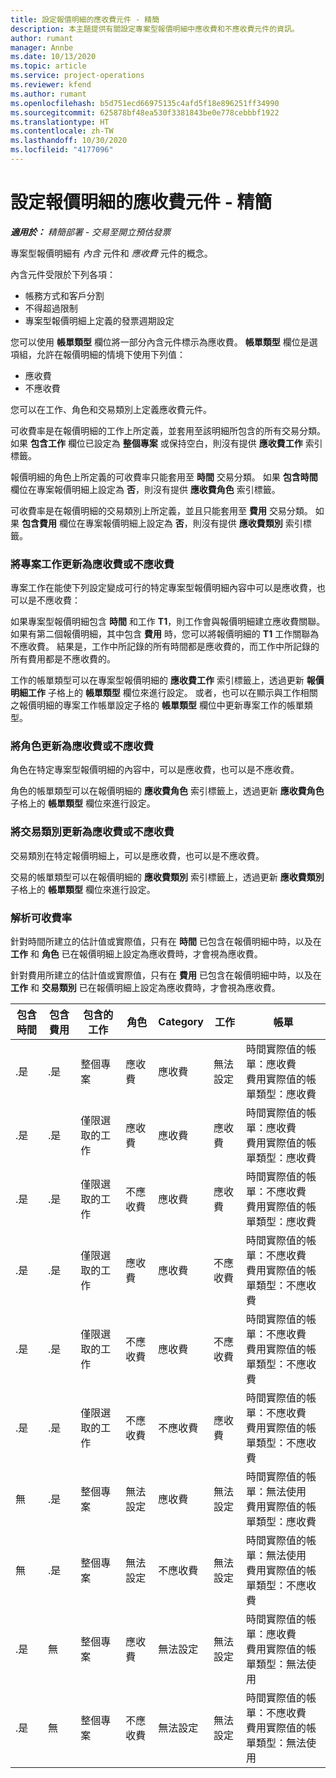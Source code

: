 ```yaml
---
title: 設定報價明細的應收費元件 - 精簡
description: 本主題提供有關設定專案型報價明細中應收費和不應收費元件的資訊。
author: rumant
manager: Annbe
ms.date: 10/13/2020
ms.topic: article
ms.service: project-operations
ms.reviewer: kfend
ms.author: rumant
ms.openlocfilehash: b5d751ecd66975135c4afd5f18e896251ff34990
ms.sourcegitcommit: 625878bf48ea530f3381843be0e778cebbbf1922
ms.translationtype: HT
ms.contentlocale: zh-TW
ms.lasthandoff: 10/30/2020
ms.locfileid: "4177096"
---
```

# <a name="configure-the-chargeable-components-of-a-quote-line---lite"></a>設定報價明細的應收費元件 - 精簡

_**適用於：** 精簡部署 - 交易至開立預估發票_

專案型報價明細有 *內含* 元件和 *應收費* 元件的概念。

內含元件受限於下列各項：

  - 帳務方式和客戶分割
  - 不得超過限制 
  - 專案型報價明細上定義的發票週期設定

您可以使用 **帳單類型** 欄位將一部分內含元件標示為應收費。 **帳單類型** 欄位是選項組，允許在報價明細的情境下使用下列值：

  - 應收費
  - 不應收費

您可以在工作、角色和交易類別上定義應收費元件。

可收費率是在報價明細的工作上所定義，並套用至該明細所包含的所有交易分類。 如果 **包含工作** 欄位已設定為 **整個專案** 或保持空白，則沒有提供 **應收費工作** 索引標籤。

報價明細的角色上所定義的可收費率只能套用至 **時間** 交易分類。 如果 **包含時間** 欄位在專案報價明細上設定為 **否**，則沒有提供 **應收費角色** 索引標籤。

可收費率是在報價明細的交易類別上所定義，並且只能套用至 **費用** 交易分類。 如果 **包含費用** 欄位在專案報價明細上設定為 **否**，則沒有提供 **應收費類別** 索引標籤。

### <a name="update-a-project-task-to-be-chargeable-or-non-chargeable"></a>將專案工作更新為應收費或不應收費

專案工作在能使下列設定變成可行的特定專案型報價明細內容中可以是應收費，也可以是不應收費：

如果專案型報價明細包含 **時間** 和工作 **T1**，則工作會與報價明細建立應收費關聯。 如果有第二個報價明細，其中包含 **費用** 時，您可以將報價明細的 **T1** 工作關聯為不應收費。 結果是，工作中所記錄的所有時間都是應收費的，而工作中所記錄的所有費用都是不應收費的。

工作的帳單類型可以在專案型報價明細的 **應收費工作** 索引標籤上，透過更新 **報價明細工作** 子格上的 **帳單類型** 欄位來進行設定。 或者，也可以在顯示與工作相關之報價明細的專案工作帳單設定子格的 **帳單類型** 欄位中更新專案工作的帳單類型。

### <a name="update-a-role-to-be-chargeable-or-non-chargeable"></a>將角色更新為應收費或不應收費

角色在特定專案型報價明細的內容中，可以是應收費，也可以是不應收費。

角色的帳單類型可以在報價明細的 **應收費角色** 索引標籤上，透過更新 **應收費角色** 子格上的 **帳單類型** 欄位來進行設定。

### <a name="update-a-transaction-category-to-be-chargeable-or-non-chargeable"></a>將交易類別更新為應收費或不應收費

交易類別在特定報價明細上，可以是應收費，也可以是不應收費。

交易的帳單類型可以在報價明細的 **應收費類別** 索引標籤上，透過更新 **應收費類別** 子格上的 **帳單類型** 欄位來進行設定。

### <a name="resolve-chargeability"></a>解析可收費率
針對時間所建立的估計值或實際值，只有在 **時間** 已包含在報價明細中時，以及在 **工作** 和 **角色** 已在報價明細上設定為應收費時，才會視為應收費。

針對費用所建立的估計值或實際值，只有在 **費用** 已包含在報價明細中時，以及在 **工作** 和 **交易類別** 已在報價明細上設定為應收費時，才會視為應收費。

| 包含時間 | 包含費用 | 包含的工作 | 角色 | Category | 工作​​ | 帳單 |
| --- | --- | --- | --- | --- | --- | --- |
| .是 | .是 | 整個專案 | 應收費 | 應收費 | 無法設定 | 時間實際值的帳單：應收費 </br>費用實際值的帳單類型：應收費 |
| .是 | .是 | 僅限選取的工作 | 應收費 | 應收費 | 應收費 | 時間實際值的帳單：應收費</br>費用實際值的帳單類型：應收費 |
| .是 | .是 | 僅限選取的工作 | 不應收費 | 應收費 | 應收費 | 時間實際值的帳單：不應收費</br>費用實際值的帳單類型：應收費 |
| .是 | .是 | 僅限選取的工作 | 應收費 | 應收費 | 不應收費 | 時間實際值的帳單：不應收費</br> 費用實際值的帳單類型：不應收費 |
| .是 | .是 | 僅限選取的工作 | 不應收費 | 應收費 | 不應收費 | 時間實際值的帳單：不應收費</br> 費用實際值的帳單類型：不應收費 |
| .是 | .是 | 僅限選取的工作 | 不應收費 | 不應收費 | 應收費 | 時間實際值的帳單：不應收費</br> 費用實際值的帳單類型：不應收費 |
| 無 | .是 | 整個專案 | 無法設定 | 應收費 | 無法設定 | 時間實際值的帳單：無法使用 </br>費用實際值的帳單類型：應收費 |
| 無 | .是 | 整個專案 | 無法設定 | 不應收費 | 無法設定 | 時間實際值的帳單：無法使用 </br>費用實際值的帳單類型：不應收費 |
| .是 | 無 | 整個專案 | 應收費 | 無法設定 | 無法設定 | 時間實際值的帳單：應收費</br>費用實際值的帳單類型：無法使用 |
| .是 | 無 | 整個專案 | 不應收費 | 無法設定 | 無法設定 | 時間實際值的帳單：不應收費 </br>費用實際值的帳單類型：無法使用 |
